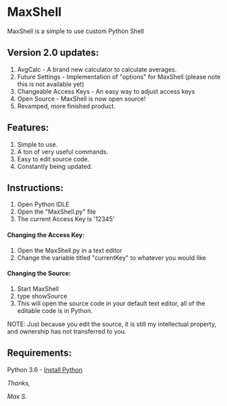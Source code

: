 # MaxShell
MaxShell is a simple to use custom Python Shell

## Version 2.0 updates:
1. AvgCalc - A brand new calculator to calculate averages.
2. Future Settings - Implementation of "options" for MaxShell (please note this is not available yet)
3. Changeable Access Keys - An easy way to adjust access keys
4. Open Source - MaxShell is now open source!
5. Revamped, more finished product.

## Features:
1. Simple to use.
2. A ton of very useful commands.
3. Easy to edit source code.
4. Constantly being updated.

## Instructions:
1. Open Python IDLE
2. Open the "MaxShell.py" file
3. The current Access Key is '12345'

#### Changing the Access Key:
1. Open the MaxShell.py in a text editor
2. Change the variable titled "currentKey" to whatever you would like

#### Changing the Source:
1. Start MaxShell
2. type showSource
3. This will open the source code in your default text editor, all of the editable code is in Python.

NOTE: Just because you edit the source, it is still my intellectual property, and ownership has not transferred to you.


## Requirements:
Python 3.6 - [Install Python](https://www.python.org/downloads/)

_Thanks,_

_Max S._
